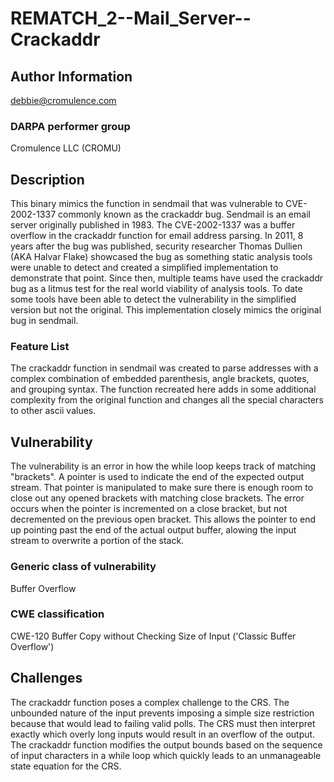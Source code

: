 # REMATCH_2--Mail_Server--Crackaddr

## Author Information

debbie@cromulence.com

### DARPA performer group
Cromulence LLC (CROMU)

## Description
This binary mimics the function in sendmail that was vulnerable to CVE-2002-1337 commonly known as the crackaddr bug. Sendmail is an email server originally published in 1983. The CVE-2002-1337 was a buffer overflow in the crackaddr function for email address parsing. In 2011, 8 years after the bug was published, security researcher Thomas Dullien (AKA Halvar Flake) showcased the bug as something static analysis tools were unable to detect and created a simplified implementation to demonstrate that point. Since then, multiple teams have used the crackaddr bug as a litmus test for the real world viability of analysis tools. To date some tools have been able to detect the vulnerability in the simplified version but not the original. This implementation closely mimics the original bug in sendmail.  

### Feature List
The crackaddr function in sendmail was created to parse addresses with a complex combination of embedded parenthesis, angle brackets, quotes, and grouping syntax. The function recreated here adds in some additional complexity from the original function and changes all the special characters to other ascii values. 

## Vulnerability
The vulnerability is an error in how the while loop keeps track of matching "brackets". A pointer is used to indicate the end of the expected output stream. That pointer is manipulated to make sure there is enough room to close out any opened brackets with matching close brackets. The error occurs when the pointer is incremented on a close bracket, but not decremented on the previous open bracket. This allows the pointer to end up pointing past the end of the actual output buffer, alowing the input stream to overwrite a portion of the stack. 

### Generic class of vulnerability
Buffer Overflow

### CWE classification
CWE-120 Buffer Copy without Checking Size of Input ('Classic Buffer Overflow')

## Challenges
The crackaddr function poses a complex challenge to the CRS. The unbounded nature of the input prevents imposing a simple size restriction because that would lead to failing valid polls. The CRS must then interpret exactly which overly long inputs would result in an overflow of the output. The crackaddr function modifies the output bounds based on the sequence of input characters in a while loop which quickly leads to an unmanageable state equation for the CRS. 
 
